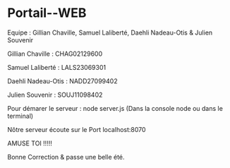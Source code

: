 # Portail--WEB

Equipe :  Gillian Chaville, Samuel Laliberté, Daehli Nadeau-Otis & Julien Souvenir

Gillian Chaville : CHAG02129600

Samuel Laliberté : LALS23069301

Daehli Nadeau-Otis : NADD27099402

Julien Souvenir : SOUJ11098402

Pour démarer le serveur : node server.js (Dans la console node ou dans le terminal)

Nôtre serveur écoute sur le Port localhost:8070

AMUSE TOI !!!!!

Bonne Correction & passe une belle été. 
